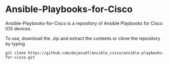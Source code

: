 # Ansible-Playbooks-for-Cisco



Ansible-Playbooks-for-Cisco is a repository of Ansible Playbooks for Cisco IOS devices.

To use, download the .zip and extract the contents or clone the repository by typing

```git clone https://github.com/dejavudf/ansible_cisco/ansible-playbooks-for-cisco.git```





```






